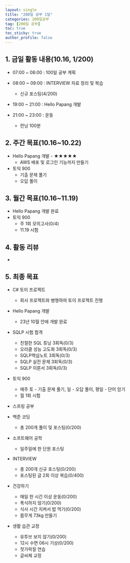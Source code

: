 ```yaml
---
layout: single
title: "200일 공부 1일"
categories: 200일공부
tag: [200일 공부]
toc: true
toc_sticky: true
author_profile: false
---
```


## 1. 금일 활동 내용(10.16, 1/200)

* 07:00 ~ 08:00 : 100일 공부 계획
  
* 08:00 ~ 09:00 : INTERVIEW 자료 정리 및 복습
  * 신규 포스팅(4/200)
  
* 19:00 ~ 21:00 : Hello Papang 개발
  
* 21:00 ~ 23:00 : 운동
  * 런닝 100분




##  2. 주간 목표(10.16~10.22)

* Hello Papang 개발 - ★★★★★
  * AWS 배포 및 로그인 기능까지 만들기
* 토익 900
  * 기출 문제 풀기
  * 오답 풀이



## 3. 월간 목표(10.16~11.19)

* Hello Papang 개발 완료
* 토익 900
  * 주 1회 모의고사(0/4)
  * 11.19 시험



## 4. 활동 리뷰

* 



## 5. 최종 목표

* C# 토이 프로젝트
  * 회사 프로젝트와 병행하여 토이 프로젝트 진행

* Hello Papang 개발
  * 23년 10월 안에 개발 완료
* SQLP 시험 합격
  * 친절한 SQL 튜닝 3회독(0/3)
  * 오라클 성능 고도화 3회독(0/3)
  * SQLP핵심노트 3회독(0/3)
  * SQLP 실전 문제 3회독(0/3)
  * SQLP 이론서 3회독(0/3)
* 토익 900
  * 매주 토 - 기출 문제 풀기, 일 - 오답 풀이, 평일 - 단어 암기
  * 월 1회 시험

* 스프링 공부


* 백준 코딩
  * 총 200개 풀이 및 포스팅(0/200)
* 소프트웨어 공학
  * 일주일에 한 단원 포스팅
* INTERVIEW
  * 총 200개 신규 포스팅(0/200)
  * 포스팅된 글 2회 이상 복습(0/400)
* 건강하기
  * 매일 한 시간 이상 운동(0/200)
  * 폭식하지 않기(0/200)
  * 식사 시간 지켜서 밥 먹기(0/200)
  * 몸무게 73kg 만들기
* 생활 습관 교정
  * 유투브 보지 않기(0/200)
  * 12시 수면 06시 기상(0/200)
  * 젓가락질 연습
  * 글씨체 교정



